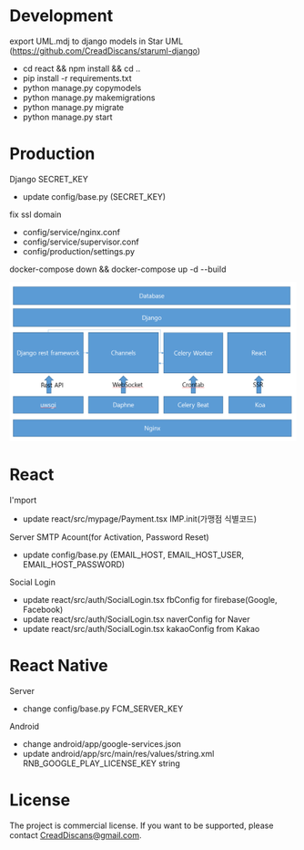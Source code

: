 # Development

export UML.mdj to django models in Star UML
(https://github.com/CreadDiscans/staruml-django)

- cd react && npm install && cd ..
- pip install -r requirements.txt
- python manage.py copymodels
- python manage.py makemigrations
- python manage.py migrate
- python manage.py start

# Production

Django SECRET_KEY
- update config/base.py (SECRET_KEY)

fix ssl domain
- config/service/nginx.conf
- config/service/supervisor.conf
- config/production/settings.py

docker-compose down && docker-compose up -d --build

![architecture](./assest/architecture.png)

# React

I'mport
- update react/src/mypage/Payment.tsx IMP.init(가맹점 식별코드)

Server SMTP Acount(for Activation, Password Reset)
- update config/base.py (EMAIL_HOST, EMAIL_HOST_USER, EMAIL_HOST_PASSWORD)

Social Login
- update react/src/auth/SocialLogin.tsx fbConfig for firebase(Google, Facebook)
- update react/src/auth/SocialLogin.tsx naverConfig for Naver
- update react/src/auth/SocialLogin.tsx kakaoConfig from Kakao

# React Native

Server
- change config/base.py FCM_SERVER_KEY

Android
- change android/app/google-services.json
- update android/app/src/main/res/values/string.xml RNB_GOOGLE_PLAY_LICENSE_KEY string

# License

The project is commercial license. 
If you want to be supported, please contact CreadDiscans@gmail.com.

